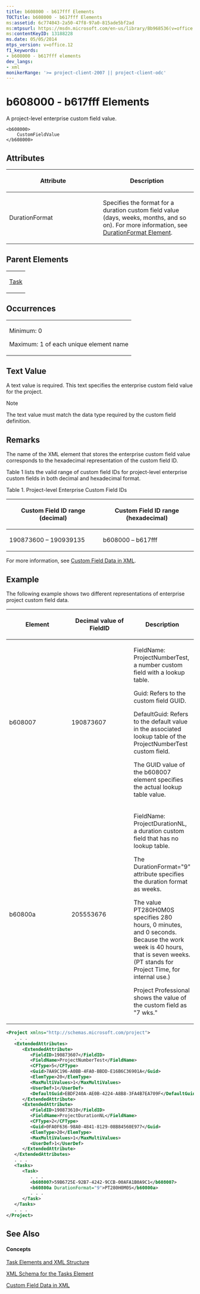 ```yaml
---
title: b608000 - b617fff Elements
TOCTitle: b608000 - b617fff Elements
ms:assetid: 6c774043-2a50-47f8-97a0-815ade5bf2ad
ms:mtpsurl: https://msdn.microsoft.com/en-us/library/Bb968536(v=office.12)
ms:contentKeyID: 13188228
ms.date: 05/05/2014
mtps_version: v=office.12
f1_keywords:
- b608000 - b617fff elements
dev_langs:
- xml
monikerRange: '>= project-client-2007 || project-client-odc'
---
```


# b608000 - b617fff Elements




A project-level enterprise custom field value.

    <b608000>
        CustomFieldValue
    </b608000>

## Attributes

<table>
<colgroup>
<col style="width: 50%" />
<col style="width: 50%" />
</colgroup>
<thead>
<tr class="header">
<th><p>Attribute</p></th>
<th><p>Description</p></th>
</tr>
</thead>
<tbody>
<tr class="odd">
<td><p>DurationFormat</p></td>
<td><p>Specifies the format for a duration custom field value (days, weeks, months, and so on). For more information, see <a href="bb968637(v=office.12).md">DurationFormat Element</a>.</p></td>
</tr>
</tbody>
</table>

## Parent Elements

<table>
<colgroup>
<col style="width: 100%" />
</colgroup>
<tbody>
<tr class="odd">
<td><p><a href="bb968487(v=office.12).md">Task</a></p></td>
</tr>
</tbody>
</table>

## Occurrences

<table>
<colgroup>
<col style="width: 100%" />
</colgroup>
<tbody>
<tr class="odd">
<td><p>Minimum: 0</p>
<p>Maximum: 1 of each unique element name</p></td>
</tr>
</tbody>
</table>

## Text Value

A text value is required. This text specifies the enterprise custom field value for the project.


> [!NOTE]
> The text value must match the data type required by the custom field definition.


## Remarks

The name of the XML element that stores the enterprise custom field value corresponds to the hexadecimal representation of the custom field ID.

Table 1 lists the valid range of custom field IDs for project-level enterprise custom fields in both decimal and hexadecimal format.

Table 1. Project-level Enterprise Custom Field IDs

<table>
<colgroup>
<col style="width: 50%" />
<col style="width: 50%" />
</colgroup>
<thead>
<tr class="header">
<th><p>Custom Field ID range (decimal)</p></th>
<th><p>Custom Field ID range (hexadecimal)</p></th>
</tr>
</thead>
<tbody>
<tr class="odd">
<td><p>190873600 – 190939135</p></td>
<td><p>b608000 – b617fff</p></td>
</tr>
</tbody>
</table>

For more information, see [Custom Field Data in XML](bb968687\(v=office.12\).md).

## Example

The following example shows two different representations of enterprise project custom field data.

<table>
<colgroup>
<col style="width: 33%" />
<col style="width: 33%" />
<col style="width: 33%" />
</colgroup>
<thead>
<tr class="header">
<th><p><strong>Element</strong></p></th>
<th><p><strong>Decimal value of FieldID</strong></p></th>
<th><p><strong>Description</strong></p></th>
</tr>
</thead>
<tbody>
<tr class="odd">
<td><p>b608007</p></td>
<td><p>190873607</p></td>
<td><p>FieldName: ProjectNumberTest, a number custom field with a lookup table.</p>
<p>Guid: Refers to the custom field GUID.</p>
<p>DefaultGuid: Refers to the default value in the associated lookup table of the ProjectNumberTest custom field.</p>
<p>The GUID value of the b608007 element specifies the actual lookup table value.</p></td>
</tr>
<tr class="even">
<td><p>b60800a</p></td>
<td><p>205553676</p></td>
<td><p>FieldName: ProjectDurationNL, a duration custom field that has no lookup table.</p>
<p>The DurationFormat=&quot;9&quot; attribute specifies the duration format as weeks.</p>
<p>The value PT280H0M0S specifies 280 hours, 0 minutes, and 0 seconds. Because the work week is 40 hours, that is seven weeks. (PT stands for Project Time, for internal use.)</p>
<p>Project Professional shows the value of the custom field as &quot;7 wks.&quot;</p></td>
</tr>
</tbody>
</table>

``` xml
<Project xmlns="http://schemas.microsoft.com/project">
   . . .
   <ExtendedAttributes>
      <ExtendedAttribute>
         <FieldID>190873607</FieldID>
         <FieldName>ProjectNumberTest</FieldName>
         <CFType>5</CFType>
         <Guid>7AA9C196-A0BB-4FA0-BBDD-E16B6C36901A</Guid>
         <ElemType>20</ElemType>
         <MaxMultiValues>1</MaxMultiValues>
         <UserDef>1</UserDef>
         <DefaultGuid>EBDF240A-AE0B-4224-A8B8-3FA4B7EA709F</DefaultGuid>
      </ExtendedAttribute>
      <ExtendedAttribute>
         <FieldID>190873610</FieldID>
         <FieldName>ProjectDurationNL</FieldName>
         <CFType>2</CFType>
         <Guid>0FA0F636-98A0-4841-8129-08B84560E977</Guid>
         <ElemType>20</ElemType>
         <MaxMultiValues>1</MaxMultiValues>
         <UserDef>1</UserDef>
      </ExtendedAttribute>
   </ExtendedAttributes>
   . . .
   <Tasks>
      <Task>
         . . .
         <b608007>59B6725E-92B7-4242-9CCB-00AFA1B0A9C1</b608007>
         <b60800a DurationFormat="9">PT280H0M0S</b60800a>
         . . .
      </Task>
   </Tasks>
   . . .
</Project>
```

## See Also

#### Concepts

[Task Elements and XML Structure](bb968475\(v=office.12\).md)

[XML Schema for the Tasks Element](bb968415\(v=office.12\).md)

[Custom Field Data in XML](bb968687\(v=office.12\).md)

